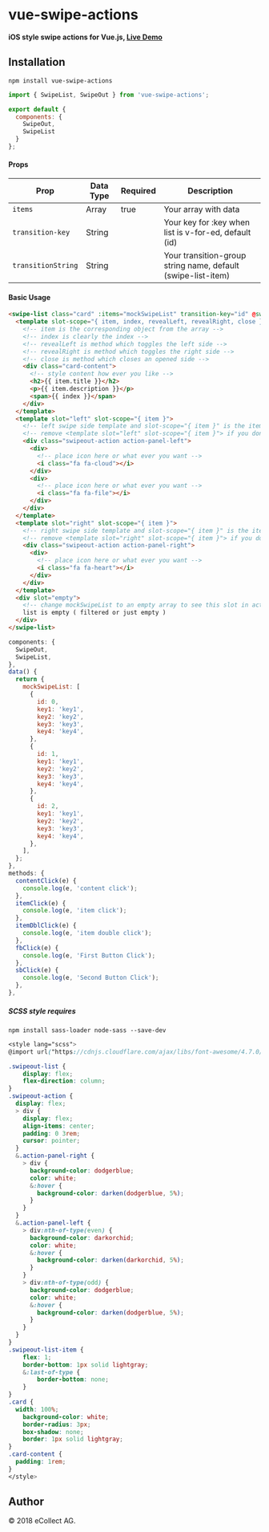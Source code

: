 # vue-swipe-actions

**iOS style swipe actions for Vue.js, [Live Demo](https://ecollect.github.io/vue-swipe-actions/)**

## Installation

```
npm install vue-swipe-actions
```


```js
import { SwipeList, SwipeOut } from 'vue-swipe-actions';

export default {
  components: {
    SwipeOut,
    SwipeList
  }
};
```

#### Props

| Prop    | Data Type | Required | Description        |
| ------- | --------- | -------- | ------------------ |
| `items`   | Array    | true     | Your array with data      |
| `transition-key` | String    |          | Your key for :key when list is v-for-ed, default (id)|
| `transitionString` | String    |          | Your transition-group string name, default (swipe-list-item)  |

#### Basic Usage

```html
<swipe-list class="card" :items="mockSwipeList" transition-key="id" @swipeout:contentclick="contentClick" @swipeout:click="itemClick" @swipeout:doubleclick="itemDblClick">
  <template slot-scope="{ item, index, revealLeft, revealRight, close }">
    <!-- item is the corresponding object from the array -->
    <!-- index is clearly the index -->
    <!-- revealLeft is method which toggles the left side -->
    <!-- revealRight is method which toggles the right side -->
    <!-- close is method which closes an opened side -->
    <div class="card-content">
      <!-- style content how ever you like -->
      <h2>{{ item.title }}</h2>
      <p>{{ item.description }}</p>
      <span>{{ index }}</span>
    </div>
  </template>
  <template slot="left" slot-scope="{ item }">
    <!-- left swipe side template and slot-scope="{ item }" is the item clearly -->
    <!-- remove <template slot="left" slot-scope="{ item }"> if you dont wanna have left swipe side  -->
    <div class="swipeout-action action-panel-left">
      <div>
        <!-- place icon here or what ever you want -->
        <i class="fa fa-cloud"></i>
      </div>
      <div>
        <!-- place icon here or what ever you want -->
        <i class="fa fa-file"></i>
      </div>
    </div>
  </template>
  <template slot="right" slot-scope="{ item }">
    <!-- right swipe side template and slot-scope="{ item }" is the item clearly -->
    <!-- remove <template slot="right" slot-scope="{ item }"> if you dont wanna have right swipe side  -->
    <div class="swipeout-action action-panel-right">
      <div>
        <!-- place icon here or what ever you want -->
        <i class="fa fa-heart"></i>
      </div>
    </div>
  </template>
  <div slot="empty">
    <!-- change mockSwipeList to an empty array to see this slot in action  -->
    list is empty ( filtered or just empty )
  </div>
</swipe-list>
```

```js
components: {
  SwipeOut,
  SwipeList,
},
data() {
  return {
    mockSwipeList: [
      {
        id: 0,
        key1: 'key1',
        key2: 'key2',
        key3: 'key3',
        key4: 'key4',
      },
      {
        id: 1,
        key1: 'key1',
        key2: 'key2',
        key3: 'key3',
        key4: 'key4',
      },
      {
        id: 2,
        key1: 'key1',
        key2: 'key2',
        key3: 'key3',
        key4: 'key4',
      },
    ],
  };
},
methods: {
  contentClick(e) {
    console.log(e, 'content click');
  },
  itemClick(e) {
    console.log(e, 'item click');
  },
  itemDblClick(e) {
    console.log(e, 'item double click');
  },
  fbClick(e) {
    console.log(e, 'First Button Click');
  },
  sbClick(e) {
    console.log(e, 'Second Button Click');
  },
},
```

##### SCSS style requires
```npm install sass-loader node-sass --save-dev```


```scss
<style lang="scss">
@import url("https://cdnjs.cloudflare.com/ajax/libs/font-awesome/4.7.0/css/font-awesome.min.css");

.swipeout-list {
	display: flex;
	flex-direction: column;
}
.swipeout-action {
  display: flex;
  > div {
    display: flex;
    align-items: center;
    padding: 0 3rem;
    cursor: pointer;
  }
  &.action-panel-right {
    > div {
      background-color: dodgerblue;
      color: white;
      &:hover {
        background-color: darken(dodgerblue, 5%);
      }
    }
  }
  &.action-panel-left {
    > div:nth-of-type(even) {
      background-color: darkorchid;
      color: white;
      &:hover {
        background-color: darken(darkorchid, 5%);
      }
    }
    > div:nth-of-type(odd) {
      background-color: dodgerblue;
      color: white;
      &:hover {
        background-color: darken(dodgerblue, 5%);
      }
    }
  }
}
.swipeout-list-item {
	flex: 1;
	border-bottom: 1px solid lightgray;
	&:last-of-type {
		border-bottom: none;
	}
}
.card {
  width: 100%;
	background-color: white;
	border-radius: 3px;
	box-shadow: none;
	border: 1px solid lightgray;
}
.card-content {
  padding: 1rem;
}
</style>
```
## Author

&#169; 2018 eCollect AG.
